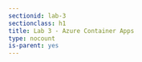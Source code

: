 ```yaml
---
sectionid: lab-3
sectionclass: h1
title: Lab 3 - Azure Container Apps
type: nocount
is-parent: yes
---
```

